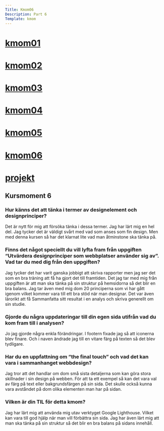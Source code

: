 ```yaml
---
Title: Kmom06
Description: Part 6
Template: kmom
---
```

<div class="sidebar">
    <h1><a href="kmom01">kmom01</a></h1>
    <h1><a href="kmom02">kmom02</a></h1>
    <h1><a href="kmom03">kmom03</a></h1>
    <h1><a href="kmom04">kmom04</a></h1>
    <h1><a href="kmom05">kmom05</a></h1>
    <h1><a href="kmom06">kmom06</a></h1>
    <h1><a href="projekt">projekt</a></h1>
</div>
<div class="kmom">
    <h2>Kursmoment 6</h2>
    <h3>Hur känns det att tänka i termer av designelement och designprinciper?</h3>
        <p>Det är nytt för mig att försöka tänka i dessa termer.
            Jag har lärt mig en hel del.
            Jag tycker det är väldigt svårt med vad som anses som fin design.
            Men med denna kursen så har det klarnat lite vad man åtminstone ska tänka på.</p>
    <h3>Finns det något speciellt du vill lyfta fram från uppgiften “Utvärdera designprinciper som webbplatser använder sig av”. Vad tar du med dig från  den uppgiften?</h3>
        <p>Jag tycker det har varit ganska jobbigt att skriva rapporter men jag ser det som en bra träning att få ha gjort det till framtiden.
            Det jag tar med mig från uppgiften är att man ska tänka på sin struktur på hemsidorna så det blir en bra balans.
            Jag tar även med mig dom 20 principerna som vi har gått igenom vilket kommer vara till ett bra stöd när man designar.
            Det var även lärorikt att få Sammanfatta sitt resultat i en analys och skriva generellt om sin studie.</p>
    <h3>Gjorde du några uppdateringar till din egen sida utifrån vad du kom fram till i analysen?</h3>
        <p>Jo jag gjorde några enkla förändringar.
         I footern fixade jag så att iconerna blev finare.
            Och i naven ändrade jag till en vitare färg på texten så det blev tydligare.</p>
    <h3>Har du en uppfattning om “the final touch” och vad det kan vara i sammanhanget webbdesign?</h3>
        <p>Jag tror att det handlar om dom små sista detaljerna som kan göra stora skillnader i sin design på webben.
            För att ta ett exempel så kan det vara val av färg på text eller bakgrundsfärgen på sin sida.
            Det skulle också kunna vara avståndet på dom olika elementen man har på sidan.</p>
    <h3>Vilken är din TIL för detta kmom?</h3>
        <p>Jag har lärt mig att använda mig utav verktyget Google Lighthouse.
            Vilket kan vara till god hjälp när man vill förbättra sin sida.
            Jag har även lärt mig att man ska tänka på sin struktur så det blir en bra balans på sidans innehåll.</p>
</div>

<div class="main-footer">
    <a href="kmom05" aria-label="kmom04"><i class="fas fa-chevron-left"></i></a>
    <a href="projekt" aria-label="kmom04"><i class="fas fa-chevron-right"></i></a>
</div>
